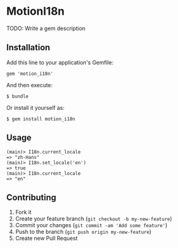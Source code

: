 # MotionI18n

TODO: Write a gem description

## Installation

Add this line to your application's Gemfile:

    gem 'motion_i18n'

And then execute:

    $ bundle

Or install it yourself as:

    $ gem install motion_i18n

## Usage

    (main)> I18n.current_locale
    => "zh-Hans"
    (main)> I18n.set_locale('en')
    => true
    (main)> I18n.current_locale
    => "en"

## Contributing

1. Fork it
2. Create your feature branch (`git checkout -b my-new-feature`)
3. Commit your changes (`git commit -am 'Add some feature'`)
4. Push to the branch (`git push origin my-new-feature`)
5. Create new Pull Request
